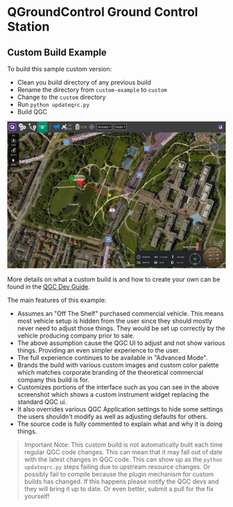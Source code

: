 # QGroundControl Ground Control Station

## Custom Build Example

To build this sample custom version:

* Clean you build directory of any previous build
* Rename the directory from `custom-example` to `custom`
* Change to the `custom` directory
* Run `python updateqrc.py`
* Build QGC

![Custom Build Screenshot](README.jpg)

More details on what a custom build is and how to create your own can be found in the [QGC Dev Guide](https://dev.qgroundcontrol.com/en/custom_build/custom_build.html).

The main features of this example:

* Assumes an "Off The Shelf" purchased commercial vehicle. This means most vehicle setup is hidden from the user since they should mostly never need to adjust those things. They would be set up correctly by the vehicle producing company prior to sale.
* The above assumption cause the QGC UI to adjust and not show various things. Providing an even simpler experience to the user.
* The full experience continues to be available in "Advanced Mode".
* Brands the build with various custom images and custom color palette which matches corporate branding of the theoretical commercial company this build is for.
* Customizes portions of the interface such as you can see in the above screenshot which shows a custom instrument widget replacing the standard QGC ui.
* It also overrides various QGC Application settings to hide some settings the users shouldn't modify as well as adjusting defaults for others.
* The source code is fully commented to explain what and why it is doing things.

> Important Note: This custom build is not automatically built each time regular QGC code changes. This can mean that it may fall out of date with the latest changes in QGC code. This can show up as the `python updateqrc.py` steps failing due to upstream resource changes. Or possibly fail to compile because the plugin mechanism for custom builds has changed. If this happens please notify the QGC devs and they will bring it up to date. Or even better, submit a pull for the fix yourself!